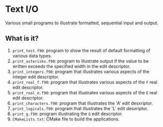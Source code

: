 # Text I/O

Various small programs to illustrate formatted, sequential input and output.

## What is it?

1. `print_test.f90`: program to show the result of default formatting of
   various data types.
1. `print_asterisks.f90`: program to illustrate output if the value to be
   written exceeds the specified width in the edit descriptor.
1. `print_integers.f90`: program that illustrates various aspects of the
   integer edit descriptor.
1. `print_real_f.f90`: program that illustrates various aspects of the `F`
   real edit descriptor.
1. `print_real_e.f90`: program that illustrates various aspects of the `E`
   real edit descriptor.
1. `print_characters.f90`: program that illustrates the 'A' edit desxriptor.
1. `print_logicals.f90`: program that illustrates the 'L' edit desxriptor.
1. `print_g.f90`: program illustrating the `G` edit descriptor.
1. `CMakeLists.txt`: CMake file to build the applications.
